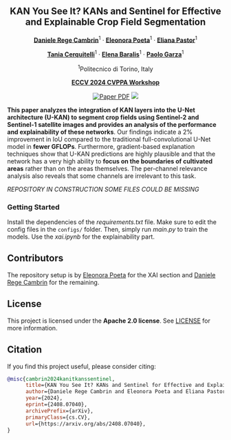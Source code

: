 <div align="center">
  
## KAN You See It? KANs and Sentinel for Effective and Explainable Crop Field Segmentation

[**Daniele Rege Cambrin**](https://darthreca.github.io/)<sup>1</sup> · [**Eleonora Poeta**](https://isaacc.dev/)<sup>1</sup> · [**Eliana Pastor**](https://elianap.github.io/)<sup>1</sup>

[**Tania Cerquitelli**](https://darthreca.github.io/)<sup>1</sup> · [**Elena Baralis**](https://isaacc.dev/)<sup>1</sup> · [**Paolo Garza**](https://dbdmg.polito.it/dbdmg_web/people/paolo-garza/)<sup>1</sup>

<sup>1</sup>Politecnico di Torino, Italy

**[ECCV 2024 CVPPA Workshop](https://cvppa2024.github.io/)**

<a href="https://arxiv.org/abs/2408.07040"><img src='https://img.shields.io/badge/arXiv-KAN%20You%20See%20It-red' alt='Paper PDF'></a>
<a href='https://beta.source.coop/repositories/radiantearth/south-africa-crops-competition/description/'><img src='https://img.shields.io/badge/Source%20Cooperative-South%20Africa%20Crop%20Type-yellow'></a>
</div>

**This paper analyzes the integration of KAN layers into the U-Net architecture (U-KAN) to segment crop fields using Sentinel-2 and Sentinel-1 satellite images and provides an analysis of the performance and explainability of these networks**. Our findings indicate a 2% improvement in IoU compared to the traditional full-convolutional U-Net model in **fewer GFLOPs**. Furthermore, gradient-based explanation techniques show that U-KAN predictions are highly plausible and that the network has a very high ability to **focus on the boundaries of cultivated areas** rather than on the areas themselves. The per-channel relevance analysis also reveals that some channels are irrelevant to this task.

*REPOSITORY IN CONSTRUCTION SOME FILES COULD BE MISSING*

### Getting Started

Install the dependencies of the *requirements.txt* file. Make sure to edit the config files in the `configs/` folder. Then, simply run *main.py* to train the models.
Use the *xai.ipynb* for the explainability part.

## Contributors
The repository setup is by [Eleonora Poeta](https://github.com/eleonorapoeta) for the XAI section and [Daniele Rege Cambrin](https://github.com/DarthReca) for the remaining.

## License

This project is licensed under the **Apache 2.0 license**. See [LICENSE](LICENSE) for more information.

## Citation

If you find this project useful, please consider citing:

```bibtex
@misc{cambrin2024kanitkanssentinel,
      title={KAN You See It? KANs and Sentinel for Effective and Explainable Crop Field Segmentation}, 
      author={Daniele Rege Cambrin and Eleonora Poeta and Eliana Pastor and Tania Cerquitelli and Elena Baralis and Paolo Garza},
      year={2024},
      eprint={2408.07040},
      archivePrefix={arXiv},
      primaryClass={cs.CV},
      url={https://arxiv.org/abs/2408.07040}, 
}
```

